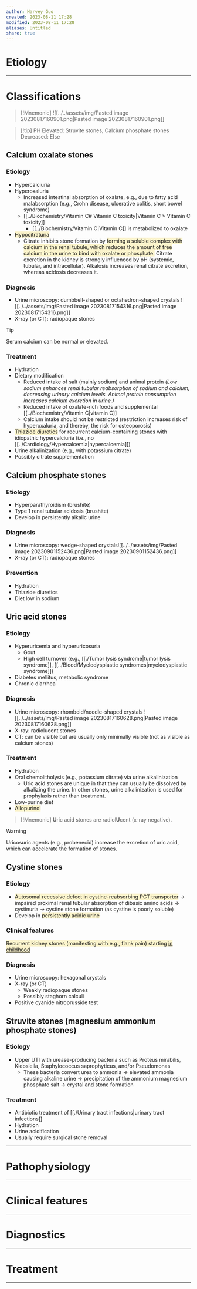 ```yaml
---
author: Harvey Guo
created: 2023-08-11 17:28
modified: 2023-08-11 17:28
aliases: Untitled
share: true
---
```

# Etiology


---
# Classifications
>[!Mnemonic] 
>![[../../assets/img/Pasted image 20230817160901.png|Pasted image 20230817160901.png]]

>[!tip] PH
>Elevated: Struvite stones, Calcium phosphate stones
>Decreased: Else
## Calcium oxalate stones
### Etiology
- Hypercalciuria
- Hyperoxaluria
	- Increased intestinal absorption of oxalate, e.g., due to fatty acid malabsorption (e.g., Crohn disease, ulcerative colitis, short bowel syndrome)
	 - [[../Biochemistry/Vitamin C# Vitamin C toxicity|Vitamin C >  Vitamin C toxicity]]
		 - [[../Biochemistry/Vitamin C|Vitamin C]] is metabolized to oxalate
- <span style="background:rgba(240, 200, 0, 0.2)">Hypocitraturia</span>
	- Citrate inhibits stone formation by <span style="background:rgba(240, 200, 0, 0.2)">forming a soluble complex with calcium in the renal tubule, which reduces the amount of free calcium in the urine to bind with oxalate or phosphate.</span> Citrate excretion in the kidney is strongly influenced by pH (systemic, tubular, and intracellular). Alkalosis increases renal citrate excretion, whereas acidosis decreases it.
### Diagnosis
- Urine microscopy: dumbbell-shaped or octahedron-shaped crystals ![[../../assets/img/Pasted image 20230817154316.png|Pasted image 20230817154316.png]]
- X-ray (or CT): radiopaque stones
>[!tip] 
>Serum calcium can be normal or elevated.
### Treatment
- Hydration
- Dietary modification
	- Reduced intake of salt (mainly sodium) and animal protein *(Low sodium enhances renal tubular reabsorption of sodium and calcium, decreasing urinary calcium levels. Animal protein consumption increases calcium excretion in urine.)*
	- Reduced intake of oxalate-rich foods and supplemental [[../Biochemistry/Vitamin C|vitamin C]]
	- Calcium intake should not be restricted (restriction increases risk of hyperoxaluria, and thereby, the risk for osteoporosis) 
- <span style="background:rgba(240, 200, 0, 0.2)">Thiazide diuretics</span> for recurrent calcium-containing stones with idiopathic hypercalciuria (i.e., no [[../Cardiology/Hypercalcemia|hypercalcemia]])
- Urine alkalinization (e.g., with potassium citrate)
- Possibly citrate supplementation
## Calcium phosphate stones
### Etiology
- Hyperparathyroidism (brushite)
- Type 1 renal tubular acidosis (brushite)
- Develop in persistently alkalic urine
### Diagnosis
- Urine microscopy: wedge-shaped crystals![[../../assets/img/Pasted image 20230901152436.png|Pasted image 20230901152436.png]] 
- X-ray (or CT): radiopaque stones
### Prevention
- Hydration
- Thiazide diuretics
- Diet low in sodium
## Uric acid stones
### Etiology
- Hyperuricemia and hyperuricosuria
	- Gout
	- High cell turnover (e.g., [[./Tumor lysis syndrome|tumor lysis syndrome]], [[../Blood/Myelodysplastic syndromes|myelodysplastic syndrome]])
- Diabetes mellitus, metabolic syndrome
- Chronic diarrhea
### Diagnosis
- Urine microscopy: rhomboid/needle-shaped crystals ![[../../assets/img/Pasted image 20230817160628.png|Pasted image 20230817160628.png]]
- X-ray: radiolucent stones
- CT: can be visible but are usually only minimally visible (not as visible as calcium stones)
### Treatment
- Hydration
- Oral chemolitholysis (e.g., potassium citrate) via urine alkalinization 
	- Uric acid stones are unique in that they can usually be dissolved by alkalizing the urine. In other stones, urine alkalinization is used for prophylaxis rather than treatment.
- Low-purine diet
- <span style="background:rgba(240, 200, 0, 0.2)">Allopurinol</span>
>[!Mnemonic] 
>**U**ric acid stones are radiol**U**cent (x-ray negative).

>[!warning] 
>Uricosuric agents (e.g., probenecid) increase the excretion of uric acid, which can accelerate the formation of stones.
## Cystine stones
### Etiology
- <span style="background:rgba(240, 200, 0, 0.2)">Autosomal recessive defect in cystine-reabsorbing PCT transporter</span> → impaired proximal renal tubular absorption of dibasic amino acids → cystinuria → cystine stone formation (as cystine is poorly soluble)
- Develop in <span style="background:rgba(240, 200, 0, 0.2)">persistently acidic urine</span>
### Clinical features
<span style="background:rgba(240, 200, 0, 0.2)">Recurrent kidney stones (manifesting with e.g., flank pain) starting <u>in childhood</u></span>
### Diagnosis
- Urine microscopy: hexagonal crystals 
- X-ray (or CT)
	- Weakly radiopaque stones
	- Possibly staghorn calculi
- Positive cyanide nitroprusside test
## Struvite stones (magnesium ammonium phosphate stones)
### Etiology
- Upper UTI with urease-producing bacteria such as Proteus mirabilis, Klebsiella, Staphylococcus saprophyticus, and/or Pseudomonas
	- These bacteria convert urea to ammonia → elevated ammonia causing alkaline urine → precipitation of the ammonium magnesium phosphate salt → crystal and stone formation
### Treatment
- Antibiotic treatment of [[./Urinary tract infections|urinary tract infections]]
- Hydration
- Urine acidification
- Usually require surgical stone removal

---
# Pathophysiology


---
# Clinical features


---
# Diagnostics


---
# Treatment


---
